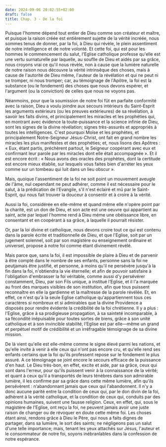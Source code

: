 ```yaml
---
date: 2024-09-06 20:02:55+02:00
draft: false
title: Chap. 3 - De la foi
---
```





Puisque l'homme dépend tout entier de Dieu comme son créateur et maître, et puisque la raison créée est entièrement sujette de la vérité incréée, nous sommes tenus de donner, par la foi, à Dieu qui révèle, le plein assentiment de notre intelligence et de notre volonté. Et cette foi, qui est pour les hommes le commencement du salut, l'Eglise catholique professe qu'elle est une vertu surnaturelle par laquelle, au souflle de Dieu et aidés par sa grâce, nous croyons vrai ce qu'il nous révèle, non à cause que la lumière naturelle de notre raison nous découvre la vérité intrinsêque des choses, mais à cause de l'autorité de Dieu même, l'auteur de la révélation et qui ne peut ni se tromper, ni nous tromper; car, au témoignage de l'Apôtre, la foi est la substance (ou le fondement) des choses que nous devons espérer, et l'argument (ou la conviction) de celles que nous ne voyons pas.

Néanmoins, pour que la soumission de notre foi fût en parfaite conformité avec la raison, Dieu a voulu joindre aux secours intérieurs du Saint-Esprit les arguments extérieurs (ou les preuves extérieures) de sa révélation, à savoir les faits divins, et principalement les miracles et les prophéties qui, en montrant avec évidence la toute-puissance et la science infinie de Dieu, sont les signes de la divine révélation; signes très-assurés et appropriés à toutes les intelligences. C'est pourquoi Moïse et les prophètes, et principalement Notre-Seigneur Jésus-Christ, ont fait en grand nombre les miracles les plus manifestes et des prophéties; et, nous lisons des Apôtres : « Eux, étant partis, préchèrent partout, le Seigneur coopérant avec eux et confirmant leur parole par les miracles dont elle était accompagnée ». Et il est encore écrit : « Nous avons des oracles des prophètes, dont la certitude est encore mieux établie, sur lesquels vous faites bien d'arréter les yeux comme sur un tombeau qui luit dans un lieu obscur ».

Mais, quoique l'assentiment de la foi ne soit point un mouvement aveugle de l'âme, nul cependant ne peut adhérer, comme il est nécessaire pour le salut, à la prédication de l'Evangile, s'il n'est éclairé et mû par le Saint-Esprit, qui nous fait trouver la douceur à consentir et à croire à la vérité.

Aussi la foi, considérée en elle-même et quand même elle n'opère point par la charité, est un don de Dieu, et son acte est une oeuvre qui appartient au saint, acte par lequel l'homme rend à Dieu méme une obéissance libre, en consentant et en coopérant à sa grâce, à laquelle il pourrait résister.

Or, par la loi divine et catholique, nous devons croire tout ce qui est contenu dans la parole écrite et traditionnelle de Dieu, et que l'Eglise, soit par un jugement solennel, soit par son magistère ou enseignement ordinaire et universel, propose à notre foi comme étant divinement révélé.

Mais parce que, sans la foi, il est impossible de plaire à Dieu et de parvenir à être compté dans le nombre de ses enfants, personne sans la foi ne peutjamais être justifié, et personne, à moins qu'il ne persévère jusqu'à la fin dans la foi, n'obtiendra la vie éternelle; et afin de pouvoir satisfaire à l'obligation d'embrasser la foi véritable, comme aussi d'y persévérer constamment, Dieu, par son Fils unique, a institué l‘Eglise, et il l'a marquée au front des marques visibles de son institution, afin que tous puissent reconnaître en elle la gardienne et la maîtresse de la parole révélée. Et, en effet, ce n'est qu'à la seule Eglise catholique qu'appartiennent tous ces caractères si nombreux et si admirables que la divine Providence a disposés pour rendre évidente la crédibilité de la foi chrétienne. Il y a plus : l'Eglise, grâce à sa prodigieuse propagation, à sa sainteté incomparable, à sa fécondité inépuisable pour toutes sortes de biens, grâce à son unité catholique et à son invincible stabilité, l‘Eglise est par elle—même un grand et perpétuel motif de crédibilité et un irréfragable témoignage de sa divine mission.

De là vient qu'elle est elle-même comme le signe élevé parmi les nations, et qu'elle invite à venir à elle ceux qui n'ont pas encore cru, et qu'elle rend ses enfants certains que la foi qu'ils professent repose sur le fondement le plus assuré. A ce témoignage se joint encore le secours efficace de la puissance d'en haut. Le Dieu très-bon, en effet, excite et aide, par sa grâce, ceux qui sont dans l'erreur, pour qu'ils puissent venir à la connaissance de la vérité; et quant à ceux qu'il a transportés de leurs ténèbres dans son admirable lumière, il les confirme par sa grâce dans cette même lumière, afin qu'ils persévèrent : n‘abandonnant jamais que ceux qui l'abandonnent. Il n'y a donc aucune parité entre la condition de ceux qui, par le don divin de la foi, adhèrent à la vérité catholique, et la condition de ceux qui, conduits par des opinions humaines, suivent une fausse religion. Ceux, en effet, qui, sous le magistère de l'Eglise, ont reçu la foi, ne peuvent jamais avoir une juste raison de changer ou de révoquer en doute cette même foi. Les choses étant ainsi, rendons grâce à Dieu le Père, qui nous a faits dignes de partager, dans sa lumière, le sort des saints; ne négligeons pas un salut d'une telle importance; mais, tenant les yeux attachés sur Jésus, l'auteur et le consommateur de notre foi, soyons inébranlables dans la confession de notre espérance.
